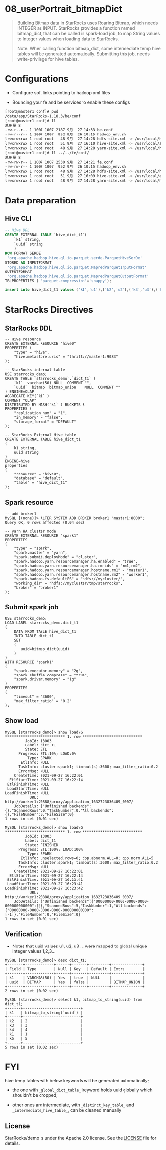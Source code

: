 # 08_userPortrait_bitmapDict

> Building Bitmap data in StarRocks uses Roaring Bitmap, which needs INTEGER as INPUT.
> StarRocks provides a function named bitmap_dict, that can be called in spark-load job, 
> to map String values to Integer values when loading data to StarRocks. 
> 
> Note:
> When calling function bitmap_dict, some intermediate temp hive tables will be generated automatically.
> Submitting this job, needs write-privilege for hive tables.

# Configurations

- Configure soft links pointing to hadoop xml files

- Bouncing your fe and be services to enable these configs

```bash
[root@master1 conf]# pwd
/data/app/StarRocks-1.18.3/be/conf
[root@master1 conf]# ll
总用量 8
-rw-r--r-- 1 1007 1007 2187 9月  27 14:33 be.conf
-rw-r--r-- 1 1007 1007  952 9月  26 10:15 hadoop_env.sh
lrwxrwxrwx 1 root root   48 9月  27 14:28 hdfs-site.xml -> /usr/local/hadoop-2.7.7/etc/hadoop/hdfs-site.xml
lrwxrwxrwx 1 root root   51 9月  27 16:10 hive-site.xml -> /usr/local/apache-hive-3.1.1-bin/conf/hive-site.xml
lrwxrwxrwx 1 root root   48 9月  27 14:28 yarn-site.xml -> /usr/local/hadoop-2.7.7/etc/hadoop/yarn-site.xml
[root@master1 conf]# ll ../../fe/conf/
总用量 8
-rw-rw-r-- 1 1007 1007 2530 9月  27 14:21 fe.conf
-rw-rw-r-- 1 1007 1007  952 9月  26 10:15 hadoop_env.sh
lrwxrwxrwx 1 root root   48 9月  27 14:28 hdfs-site.xml -> /usr/local/hadoop-2.7.7/etc/hadoop/hdfs-site.xml
lrwxrwxrwx 1 root root   51 9月  27 16:09 hive-site.xml -> /usr/local/apache-hive-3.1.1-bin/conf/hive-site.xml
lrwxrwxrwx 1 root root   48 9月  27 14:28 yarn-site.xml -> /usr/local/hadoop-2.7.7/etc/hadoop/yarn-site.xml
```


# Data preparation

## Hive CLI

```SQL
-- Hive DDL
CREATE EXTERNAL TABLE `hive_dict_t1`(
    `k1` string,
    `uuid` string
    )
ROW FORMAT SERDE
 'org.apache.hadoop.hive.ql.io.parquet.serde.ParquetHiveSerDe'
STORED AS INPUTFORMAT
 'org.apache.hadoop.hive.ql.io.parquet.MapredParquetInputFormat'
OUTPUTFORMAT
 'org.apache.hadoop.hive.ql.io.parquet.MapredParquetOutputFormat'
TBLPROPERTIES ( 'parquet.compression'='snappy');

insert into hive_dict_t1 values ('k1','u1'),('k2','u2'),('k3','u3'),('k4','u4'),('k5','u5');
```


# StarRocks Directives

## StarRocks DDL

```
-- Hive resource
CREATE EXTERNAL RESOURCE "hive0"
PROPERTIES (
    "type" = "hive", 
    "hive.metastore.uris" = "thrift://master1:9083"
);

-- StarRocks internal table
USE starrocks_demo;
CREATE TABLE `starrocks_demo`.`dict_t1` (
    `k1`  varchar(50) NULL  COMMENT "",
    `uuid`  bitmap  bitmap_union    NULL  COMMENT ""
) ENGINE=OLAP
AGGREGATE KEY(`k1` )
COMMENT "OLAP"
DISTRIBUTED BY HASH(`k1` ) BUCKETS 3
PROPERTIES (
    "replication_num" = "1",
    "in_memory" = "false",
    "storage_format" = "DEFAULT"
);

-- StarRocks External Hive table
CREATE EXTERNAL TABLE hive_dict_t1
(
    k1 string,
    uuid string
)
ENGINE=hive
properties 
(
    "resource" = "hive0",
    "database" = "default",
    "table" = "hive_dict_t1"
);
```

## Spark resource

```
-- add broker1
MySQL [(none)]> ALTER SYSTEM ADD BROKER broker1 "master1:8000";
Query OK, 0 rows affected (0.04 sec)

-- yarn HA cluster mode
CREATE EXTERNAL RESOURCE "spark1"
PROPERTIES
(
    "type" = "spark",
    "spark.master" = "yarn",
    "spark.submit.deployMode" = "cluster",
    "spark.hadoop.yarn.resourcemanager.ha.enabled" = "true",
    "spark.hadoop.yarn.resourcemanager.ha.rm-ids" = "rm1,rm2",
    "spark.hadoop.yarn.resourcemanager.hostname.rm1" = "master1",
    "spark.hadoop.yarn.resourcemanager.hostname.rm2" = "worker1",
    "spark.hadoop.fs.defaultFS" = "hdfs://mycluster/",
    "working_dir" = "hdfs://mycluster/tmp/starrocks",
    "broker" = "broker1"
);
```

## Submit spark  job

```
USE starrocks_demo;
LOAD LABEL starrocks_demo.dict_t1
(
    DATA FROM TABLE hive_dict_t1
    INTO TABLE dict_t1
    SET
    (
       uuid=bitmap_dict(uuid)
    )
)
WITH RESOURCE 'spark1'
(
    "spark.executor.memory" = "2g",
    "spark.shuffle.compress" = "true",
    "spark.driver.memory" = "1g"
)
PROPERTIES
(
    "timeout" = "3600",
    "max_filter_ratio" = "0.2"
);
```

## Show load

```
MySQL [starrocks_demo]> show load\G
*************************** 1. row ***************************
         JobId: 13003
         Label: dict_t1
         State: ETL
      Progress: ETL:10%; LOAD:0%
          Type: SPARK
       EtlInfo: NULL
      TaskInfo: cluster:spark1; timeout(s):3600; max_filter_ratio:0.2
      ErrorMsg: NULL
    CreateTime: 2021-09-27 16:22:01
  EtlStartTime: 2021-09-27 16:22:14
 EtlFinishTime: NULL
 LoadStartTime: NULL
LoadFinishTime: NULL
           URL: http://worker1:20888/proxy/application_1632723836409_0007/
    JobDetails: {"Unfinished backends":{},"ScannedRows":0,"TaskNumber":0,"All backends":{},"FileNumber":0,"FileSize":0}
1 rows in set (0.01 sec)

MySQL [starrocks_demo]> show load\G
*************************** 1. row ***************************
         JobId: 13003
         Label: dict_t1
         State: FINISHED
      Progress: ETL:100%; LOAD:100%
          Type: SPARK
       EtlInfo: unselected.rows=0; dpp.abnorm.ALL=0; dpp.norm.ALL=5
      TaskInfo: cluster:spark1; timeout(s):3600; max_filter_ratio:0.2
      ErrorMsg: NULL
    CreateTime: 2021-09-27 16:22:01
  EtlStartTime: 2021-09-27 16:22:14
 EtlFinishTime: 2021-09-27 16:23:41
 LoadStartTime: 2021-09-27 16:23:41
LoadFinishTime: 2021-09-27 16:23:42
           URL: http://worker1:20888/proxy/application_1632723836409_0007/
    JobDetails: {"Unfinished backends":{"00000000-0000-0000-0000-000000000000":[]},"ScannedRows":5,"TaskNumber":1,"All backends":{"00000000-0000-0000-0000-000000000000":[-1]},"FileNumber":0,"FileSize":0}
1 rows in set (0.01 sec)
```


## Verification

- Notes that uuid values  u1, u2, u3 ... were mapped to global unique integer values 1,2,3...

```
MySQL [starrocks_demo]> desc dict_t1;
+-------+-------------+------+-------+---------+--------------+
| Field | Type        | Null | Key   | Default | Extra        |
+-------+-------------+------+-------+---------+--------------+
| k1    | VARCHAR(50) | Yes  | true  | NULL    |              |
| uuid  | BITMAP      | Yes  | false |         | BITMAP_UNION |
+-------+-------------+------+-------+---------+--------------+
2 rows in set (0.02 sec)

MySQL [starrocks_demo]> select k1, bitmap_to_string(uuid) from dict_t1;
+------+--------------------------+
| k1   | bitmap_to_string(`uuid`) |
+------+--------------------------+
| k2   | 2                        |
| k3   | 3                        |
| k4   | 4                        |
| k1   | 1                        |
| k5   | 5                        |
+------+--------------------------+
5 rows in set (0.02 sec)
```

# FYI 

hive temp tables with below keywords will be generated automatically;

- the one with `_global_dict_table_` keyword holds uuid globally which shouldn't be dropped;

- other ones are intermediate, with `_distinct_key_table_` and `_intermediate_hive_table_`, can be cleaned manually 


## License

StarRocks/demo is under the Apache 2.0 license. See the [LICENSE](../LICENSE) file for details.